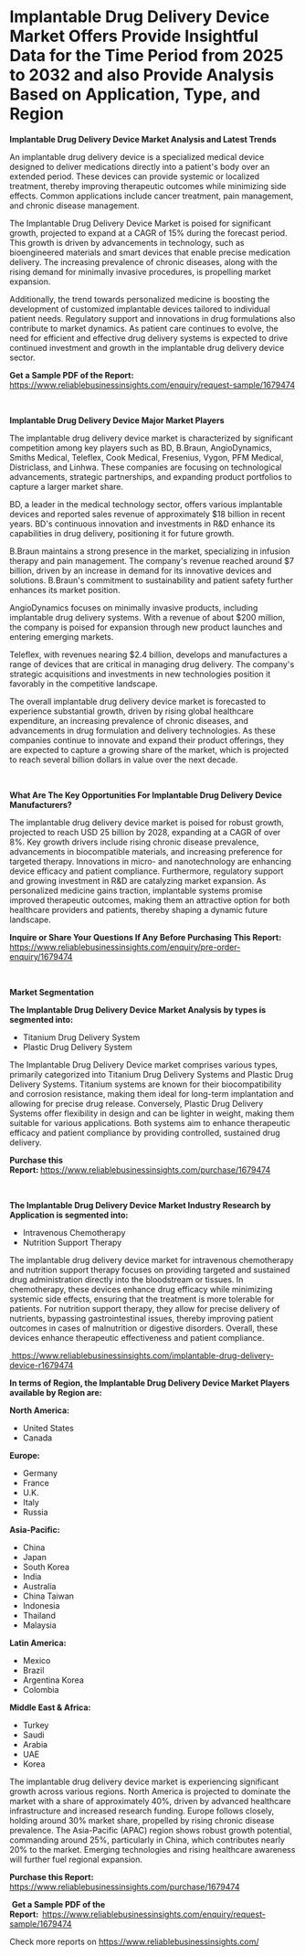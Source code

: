 <p><h1>Implantable Drug Delivery Device Market Offers Provide Insightful Data for the Time Period from 2025 to 2032 and also Provide Analysis Based on Application, Type, and Region</h1></p><p><strong>Implantable Drug Delivery Device Market Analysis and Latest Trends</strong></p>
<p><p>An implantable drug delivery device is a specialized medical device designed to deliver medications directly into a patient's body over an extended period. These devices can provide systemic or localized treatment, thereby improving therapeutic outcomes while minimizing side effects. Common applications include cancer treatment, pain management, and chronic disease management.</p><p>The Implantable Drug Delivery Device Market is poised for significant growth, projected to expand at a CAGR of 15% during the forecast period. This growth is driven by advancements in technology, such as bioengineered materials and smart devices that enable precise medication delivery. The increasing prevalence of chronic diseases, along with the rising demand for minimally invasive procedures, is propelling market expansion.</p><p>Additionally, the trend towards personalized medicine is boosting the development of customized implantable devices tailored to individual patient needs. Regulatory support and innovations in drug formulations also contribute to market dynamics. As patient care continues to evolve, the need for efficient and effective drug delivery systems is expected to drive continued investment and growth in the implantable drug delivery device sector.</p></p>
<p><strong>Get a Sample PDF of the Report:&nbsp;</strong> <a href="https://www.reliablebusinessinsights.com/enquiry/request-sample/1679474?utm_campaign=3262&utm_medium=2&utm_source=Github&utm_content=ia&utm_term=25032025&utm_id=implantable-drug-delivery-device">https://www.reliablebusinessinsights.com/enquiry/request-sample/1679474</a></p>
<p>&nbsp;</p>
<p><strong>Implantable Drug Delivery Device Major Market Players</strong></p>
<p><p>The implantable drug delivery device market is characterized by significant competition among key players such as BD, B.Braun, AngioDynamics, Smiths Medical, Teleflex, Cook Medical, Fresenius, Vygon, PFM Medical, Districlass, and Linhwa. These companies are focusing on technological advancements, strategic partnerships, and expanding product portfolios to capture a larger market share.</p><p>BD, a leader in the medical technology sector, offers various implantable devices and reported sales revenue of approximately $18 billion in recent years. BD's continuous innovation and investments in R&D enhance its capabilities in drug delivery, positioning it for future growth.</p><p>B.Braun maintains a strong presence in the market, specializing in infusion therapy and pain management. The company's revenue reached around $7 billion, driven by an increase in demand for its innovative devices and solutions. B.Braun's commitment to sustainability and patient safety further enhances its market position.</p><p>AngioDynamics focuses on minimally invasive products, including implantable drug delivery systems. With a revenue of about $200 million, the company is poised for expansion through new product launches and entering emerging markets. </p><p>Teleflex, with revenues nearing $2.4 billion, develops and manufactures a range of devices that are critical in managing drug delivery. The company's strategic acquisitions and investments in new technologies position it favorably in the competitive landscape.</p><p>The overall implantable drug delivery device market is forecasted to experience substantial growth, driven by rising global healthcare expenditure, an increasing prevalence of chronic diseases, and advancements in drug formulation and delivery technologies. As these companies continue to innovate and expand their product offerings, they are expected to capture a growing share of the market, which is projected to reach several billion dollars in value over the next decade.</p></p>
<p>&nbsp;</p>
<p><strong>What Are The Key Opportunities For Implantable Drug Delivery Device Manufacturers?</strong></p>
<p><p>The implantable drug delivery device market is poised for robust growth, projected to reach USD 25 billion by 2028, expanding at a CAGR of over 8%. Key growth drivers include rising chronic disease prevalence, advancements in biocompatible materials, and increasing preference for targeted therapy. Innovations in micro- and nanotechnology are enhancing device efficacy and patient compliance. Furthermore, regulatory support and growing investment in R&D are catalyzing market expansion. As personalized medicine gains traction, implantable systems promise improved therapeutic outcomes, making them an attractive option for both healthcare providers and patients, thereby shaping a dynamic future landscape.</p></p>
<p><strong>Inquire or Share Your Questions If Any Before Purchasing This Report:</strong> <a href="https://www.reliablebusinessinsights.com/enquiry/pre-order-enquiry/1679474?utm_campaign=3262&utm_medium=2&utm_source=Github&utm_content=ia&utm_term=25032025&utm_id=implantable-drug-delivery-device">https://www.reliablebusinessinsights.com/enquiry/pre-order-enquiry/1679474</a></p>
<p>&nbsp;</p>
<p><strong>Market Segmentation</strong></p>
<p><strong>The Implantable Drug Delivery Device Market Analysis by types is segmented into:</strong></p>
<p><ul><li>Titanium Drug Delivery System</li><li>Plastic Drug Delivery System</li></ul></p>
<p><p>The Implantable Drug Delivery Device market comprises various types, primarily categorized into Titanium Drug Delivery Systems and Plastic Drug Delivery Systems. Titanium systems are known for their biocompatibility and corrosion resistance, making them ideal for long-term implantation and allowing for precise drug release. Conversely, Plastic Drug Delivery Systems offer flexibility in design and can be lighter in weight, making them suitable for various applications. Both systems aim to enhance therapeutic efficacy and patient compliance by providing controlled, sustained drug delivery.</p></p>
<p><strong>Purchase this Report:&nbsp;</strong><a href="https://www.reliablebusinessinsights.com/purchase/1679474?utm_campaign=3262&utm_medium=2&utm_source=Github&utm_content=ia&utm_term=25032025&utm_id=implantable-drug-delivery-device">https://www.reliablebusinessinsights.com/purchase/1679474</a></p>
<p>&nbsp;</p>
<p><strong>The Implantable Drug Delivery Device Market Industry Research by Application is segmented into:</strong></p>
<p><ul><li>Intravenous Chemotherapy</li><li>Nutrition Support Therapy</li></ul></p>
<p><p>The implantable drug delivery device market for intravenous chemotherapy and nutrition support therapy focuses on providing targeted and sustained drug administration directly into the bloodstream or tissues. In chemotherapy, these devices enhance drug efficacy while minimizing systemic side effects, ensuring that the treatment is more tolerable for patients. For nutrition support therapy, they allow for precise delivery of nutrients, bypassing gastrointestinal issues, thereby improving patient outcomes in cases of malnutrition or digestive disorders. Overall, these devices enhance therapeutic effectiveness and patient compliance.</p></p>
<p><a href="https://www.reliablebusinessinsights.com/implantable-drug-delivery-device-r1679474?utm_campaign=3262&utm_medium=2&utm_source=Github&utm_content=ia&utm_term=25032025&utm_id=implantable-drug-delivery-device">&nbsp;https://www.reliablebusinessinsights.com/implantable-drug-delivery-device-r1679474</a></p>
<p><strong>In terms of Region, the Implantable Drug Delivery Device Market Players available by Region are:</strong></p>
<p>
    <p> <strong> North America: </strong>
        <ul>
            <li>United States</li>
            <li>Canada</li>
        </ul>
        </p> 
    <p> <strong> Europe: </strong>
        <ul>
            <li>Germany</li>
            <li>France</li>
            <li>U.K.</li>
            <li>Italy</li>
            <li>Russia</li>
        </ul>
        </p> 
    <p> <strong> Asia-Pacific: </strong>
        <ul>
            <li>China</li>
            <li>Japan</li>
            <li>South Korea</li>
            <li>India</li>
            <li>Australia</li>
            <li>China Taiwan</li>
            <li>Indonesia</li>
            <li>Thailand</li>
            <li>Malaysia</li>
        </ul>
        </p> 
    <p> <strong> Latin America: </strong>
        <ul>
            <li>Mexico</li>
            <li>Brazil</li>
            <li>Argentina Korea</li>
            <li>Colombia</li>
        </ul>
        </p> 
    <p> <strong> Middle East & Africa: </strong>
        <ul>
            <li>Turkey</li>
            <li>Saudi</li>
            <li>Arabia</li>
            <li>UAE</li>
            <li>Korea</li>
        </ul>
    </p>
    </p>
<p><p>The implantable drug delivery device market is experiencing significant growth across various regions. North America is projected to dominate the market with a share of approximately 40%, driven by advanced healthcare infrastructure and increased research funding. Europe follows closely, holding around 30% market share, propelled by rising chronic disease prevalence. The Asia-Pacific (APAC) region shows robust growth potential, commanding around 25%, particularly in China, which contributes nearly 20% to the market. Emerging technologies and rising healthcare awareness will further fuel regional expansion.</p></p>
<p><strong>Purchase this Report: </strong><a href="https://www.reliablebusinessinsights.com/purchase/1679474?utm_campaign=3262&utm_medium=2&utm_source=Github&utm_content=ia&utm_term=25032025&utm_id=implantable-drug-delivery-device">https://www.reliablebusinessinsights.com/purchase/1679474</a></p>
<p>&nbsp;<strong>Get a Sample PDF of the Report:&nbsp;&nbsp;</strong><a href="https://www.reliablebusinessinsights.com/enquiry/request-sample/1679474?utm_campaign=3262&utm_medium=2&utm_source=Github&utm_content=ia&utm_term=25032025&utm_id=implantable-drug-delivery-device">https://www.reliablebusinessinsights.com/enquiry/request-sample/1679474</a></p>
<p><strong></strong></p>
<p>Check more reports on <a href="https://www.reliablebusinessinsights.com/?utm_campaign=3262&utm_medium=2&utm_source=Github&utm_content=ia&utm_term=25032025&utm_id=implantable-drug-delivery-device">https://www.reliablebusinessinsights.com/</a></p>